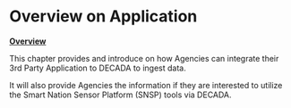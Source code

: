 # Overview on Application

**<u>Overview</u>**

This chapter provides and introduce on how Agencies can integrate their 3rd Party Application to DECADA to ingest data.

It will also provide Agencies the information if they are interested to utilize the Smart Nation Sensor Platform (SNSP) tools via DECADA. 